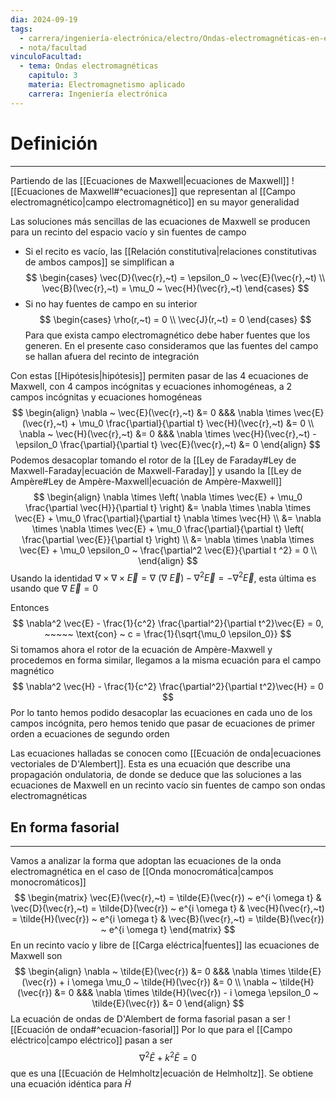 ```yaml
---
dia: 2024-09-19
tags:
  - carrera/ingeniería-electrónica/electro/Ondas-electromagnéticas-en-el-vacío
  - nota/facultad
vinculoFacultad:
  - tema: Ondas electromagnéticas
    capitulo: 3
    materia: Electromagnetismo aplicado
    carrera: Ingeniería electrónica
---
```

# Definición
---
Partiendo de las [[Ecuaciones de Maxwell|ecuaciones de Maxwell]] ![[Ecuaciones de Maxwell#^ecuaciones]] que representan al [[Campo electromagnético|campo electromagnético]] en su mayor generalidad

Las soluciones más sencillas de las ecuaciones de Maxwell se producen para un recinto del espacio vacío y sin fuentes de campo 
* Si el recito es vacío, las [[Relación constitutiva|relaciones constitutivas de ambos campos]] se simplifican a $$ \begin{cases} \vec{D}(\vec{r},~t) = \epsilon_0 ~ \vec{E}(\vec{r},~t) \\ \vec{B}(\vec{r},~t) = \mu_0 ~ \vec{H}(\vec{r},~t) \end{cases} $$
* Si no hay fuentes de campo en su interior $$ \begin{cases} \rho(r,~t) = 0 \\ \vec{J}(r,~t) = 0 \end{cases} $$
Para que exista campo electromagnético debe haber fuentes que los generen. En el presente caso consideramos que las fuentes del campo se hallan afuera del recinto de integración

Con estas [[Hipótesis|hipótesis]]  permiten pasar de las $4$ ecuaciones de Maxwell, con $4$ campos incógnitas y  ecuaciones inhomogéneas, a $2$ campos incógnitas y ecuaciones homogéneas $$ \begin{align} 
    \nabla ~ \vec{E}(\vec{r},~t) &= 0 &&& \nabla \times \vec{E}(\vec{r},~t) + \mu_0 \frac{\partial}{\partial t} \vec{H}(\vec{r},~t) &= 0 \\
    \nabla ~ \vec{H}(\vec{r},~t) &= 0 &&& \nabla \times \vec{H}(\vec{r},~t) - \epsilon_0 \frac{\partial}{\partial t} \vec{E}(\vec{r},~t) &= 0
\end{align} $$
Podemos desacoplar tomando el rotor de la [[Ley de Faraday#Ley de Maxwell-Faraday|ecuación de Maxwell-Faraday]] y usando la [[Ley de Ampère#Ley de Ampère-Maxwell|ecuación de Ampère-Maxwell]] $$ \begin{align} 
    \nabla \times \left( \nabla \times \vec{E} + \mu_0 \frac{\partial \vec{H}}{\partial t} \right) &= \nabla \times \nabla \times \vec{E} + \mu_0 \frac{\partial}{\partial t} \nabla \times \vec{H} \\
     &= \nabla \times \nabla \times \vec{E} + \mu_0 \frac{\partial}{\partial t} \left( \frac{\partial \vec{E}}{\partial t} \right) \\
     &= \nabla \times \nabla \times \vec{E} + \mu_0 \epsilon_0 ~ \frac{\partial^2 \vec{E}}{\partial t ^2} = 0 \\
\end{align} $$
Usando la identidad $\nabla \times \nabla \times \vec{E} = \nabla ~ (\nabla ~ \vec{E}) - \nabla^2 \vec{E} = -\nabla^2 \vec{E}$, esta última es usando que $\nabla ~ \vec{E} = 0$

Entonces $$ \nabla^2 \vec{E} - \frac{1}{c^2} \frac{\partial^2}{\partial t^2}\vec{E} = 0, ~~~~~ \text{con} ~ c = \frac{1}{\sqrt{\mu_0 \epsilon_0}} $$
Si tomamos ahora el rotor de la ecuación de Ampère-Maxwell y procedemos en forma similar, llegamos a la misma ecuación para el campo magnético $$ \nabla^2 \vec{H} - \frac{1}{c^2} \frac{\partial^2}{\partial t^2}\vec{H} = 0 $$
Por lo tanto hemos podido desacoplar las ecuaciones en cada uno de los campos incógnita, pero hemos tenido que pasar de ecuaciones de primer orden a ecuaciones de segundo orden

Las ecuaciones halladas se conocen como [[Ecuación de onda|ecuaciones vectoriales de D'Alembert]]. Esta es una ecuación que describe una propagación ondulatoria, de donde se deduce que las soluciones a las ecuaciones de Maxwell en un recinto vacío sin fuentes de campo son ondas electromagnéticas

## En forma fasorial
---
Vamos a analizar la forma que adoptan las ecuaciones de la onda electromagnética en el caso de [[Onda monocromática|campos monocromáticos]] $$ \begin{matrix} 
    \vec{E}(\vec{r},~t) = \tilde{E}(\vec{r}) ~ e^{i \omega t} &
    \vec{D}(\vec{r},~t) = \tilde{D}(\vec{r}) ~ e^{i \omega t} & 
    \vec{H}(\vec{r},~t) = \tilde{H}(\vec{r}) ~ e^{i \omega t} & 
    \vec{B}(\vec{r},~t) = \tilde{B}(\vec{r}) ~ e^{i \omega t} 
\end{matrix} $$
En un recinto vacío y libre de [[Carga eléctrica|fuentes]] las ecuaciones de Maxwell son $$ \begin{align} 
    \nabla ~ \tilde{E}(\vec{r}) &= 0 &&& \nabla \times \tilde{E}(\vec{r}) + i \omega \mu_0 ~ \tilde{H}(\vec{r}) &= 0 \\
    \nabla ~ \tilde{H}(\vec{r}) &= 0 &&& \nabla \times \tilde{H}(\vec{r}) - i \omega \epsilon_0 ~ \tilde{E}(\vec{r}) &= 0
\end{align} $$
La ecuación de ondas de D'Alembert de forma fasorial pasan a ser ![[Ecuación de onda#^ecuacion-fasorial]]
Por lo que para el [[Campo eléctrico|campo eléctrico]] pasan a ser $$ \nabla^2 \tilde{E} + k^2 \tilde{E} = 0 $$ que es una [[Ecuación de Helmholtz|ecuación de Helmholtz]]. Se obtiene una ecuación idéntica para $\tilde{H}$